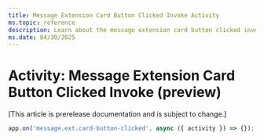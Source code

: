 ```yaml
---
title: Message Extension Card Button Clicked Invoke Activity
ms.topic: reference
description: Learn about the message extension card button clicked invoke activity.
ms.date: 04/30/2025
---
```


# Activity: Message Extension Card Button Clicked Invoke (preview)

[This article is prerelease documentation and is subject to change.]

```typescript
app.on('message.ext.card-button-clicked', async ({ activity }) => {});
```